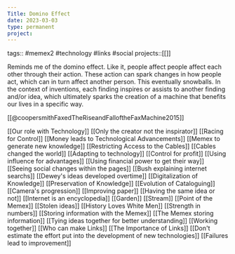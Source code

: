 ```yaml
---
Title: Domino Effect
date: 2023-03-03
type: permanent
project:
---
```


tags::  #memex2  #technology #links #social
projects::[[]]

Reminds me of the domino effect. Like it, people affect people affect each other through their action. These action can spark changes in how people act, which can in turn affect another person. This eventually snowballs. In the context of inventions, each finding inspires or assists to another finding and/or idea, which ultimately sparks the creation of a machine that benefits our lives in a specific way.

[[@coopersmithFaxedTheRiseandFalloftheFaxMachine2015]]

[[Our role with Technology]]
[[Only the creator not the inspirator]]
[[Racing for Control]]
[[Money leads to Technological Advancements]]
[[Memex to generate new knowledge]]
[[Restricting Access to the Cables]]
[[Cables changed the world]]
[[Adapting to technology]]
[[Control for profit]]
[[Using influence for advantages]]
[[Using financial power to get their way]]
[[Seeing social changes within the pages]]
[[Bush explaining internet searchs]]
[[Dewey's ideas developed overtime]]
[[Digitalization of Knowledge]]
[[Preservation of Knowledge]]
[[Evolution of Cataloguing]]
[[Camera's progression]]
[[Improving paper]]
[[Having the same idea or not]]
[[Internet is an encyclopedia]]
[[Garden]]
[[Stream]]
[[Point of the Memex]]
[[Stolen ideas]]
[[History Loves White Men]]
[[Strength in numbers]]
[[Storing information with the Memex]]
[[The Memex storing information]]
[[Tying ideas together for better understanding]]
[[Working together]]
[[Who can make Links]]
[[The Importance of Links]]
[[Don't estimate the effort put into the development of new technologies]]
[[Failures lead to improvement]]